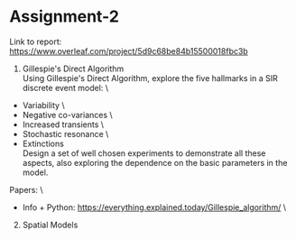 # Assignment-2

Link to report: https://www.overleaf.com/project/5d9c68be84b15500018fbc3b

1. Gillespie's Direct Algorithm \
  Using Gillespie's Direct Algorithm, explore the five hallmarks in a SIR discrete event model: \
  * Variability \
  * Negative co-variances \
  * Increased transients \
  * Stochastic resonance \
  * Extinctions \
  Design a set of well chosen experiments to demonstrate all these aspects, also exploring the dependence on the basic           parameters in the model.
  
Papers: \
  * Info + Python: https://everything.explained.today/Gillespie_algorithm/ \
  

2. Spatial Models 
